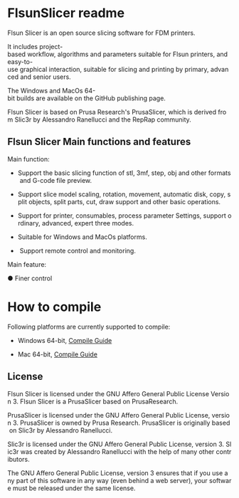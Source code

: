 # FlsunSlicer readme

Flsun Slicer is an open source slicing software for FDM printers.

It includes project-based workflow, algorithms and parameters suitable for Flsun printers, and easy-to-use graphical interaction, suitable for slicing and printing by primary, advanced and senior users.

The Windows and MacOs 64-bit builds are available on the GitHub publishing page.

Flsun Slicer is based on Prusa Research's PrusaSlicer, which is derived from Slic3r by Alessandro Ranellucci and the RepRap community.

## Flsun Slicer Main functions and features

Main function:

*   Support the basic slicing function of stl, 3mf, step, obj and other formats and G-code file preview.
    
*   Support slice model scaling, rotation, movement, automatic disk, copy, split objects, split parts, cut, draw support and other basic operations.
    
*   Support for printer, consumables, process parameter Settings, support ordinary, advanced, expert three modes.
    
*   Suitable for Windows and MacOs platforms.
    
*    Support remote control and monitoring.
    

Main feature:

● Finer control

    

# How to compile

Following platforms are currently supported to compile:

*   Windows 64-bit, [Compile Guide](https://github.com/Flsun3d/FlsunSlicer/blob/main/doc/How%20to%20build%20-%20Windows.md)
    
*   Mac 64-bit, [Compile Guide](https://github.com/Flsun3d/FlsunSlicer/blob/main/doc/How%20to%20build%20-%20Mac%20OS.md)
    


## License

Flsun Slicer is licensed under the GNU Affero General Public License Version 3. Flsun Slicer is a PrusaSlicer based on PrusaResearch.

PrusaSlicer is licensed under the GNU Affero General Public License, version 3. PrusaSlicer is owned by Prusa Research. PrusaSlicer is originally based on Slic3r by Alessandro Ranellucci.

Slic3r is licensed under the GNU Affero General Public License, version 3. Slic3r was created by Alessandro Ranellucci with the help of many other contributors.

The GNU Affero General Public License, version 3 ensures that if you use any part of this software in any way (even behind a web server), your software must be released under the same license.
